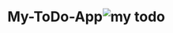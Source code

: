 # My-ToDo-App![my todo](https://user-images.githubusercontent.com/88688982/144736356-d06f492f-12c8-4fb0-b31f-0d282fb1b132.png)
